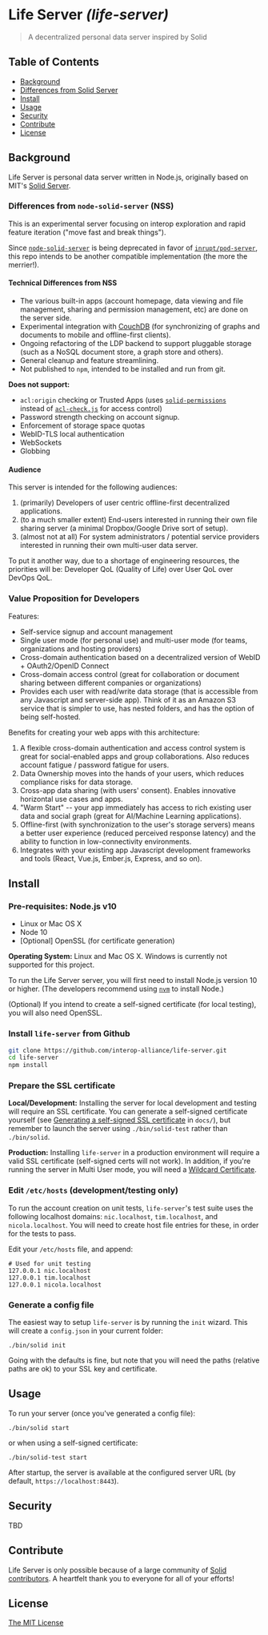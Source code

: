 # Life Server _(life-server)_

> A decentralized personal data server inspired by Solid

## Table of Contents

- [Background](#background)
- [Differences from Solid Server](#differences-from-solid-server)
- [Install](#install)
- [Usage](#usage)
- [Security](#security)
- [Contribute](#contribute)
- [License](#license)

## Background

Life Server is personal data server written in Node.js, originally
based on MIT's [Solid Server](https://github.com/solid/node-solid-server).

### Differences from `node-solid-server` (NSS)

This is an experimental server focusing on interop exploration and rapid 
feature iteration ("move fast and break things").

Since [`node-solid-server`](https://github.com/solid/node-solid-server) is being
deprecated in favor of [`inrupt/pod-server`](https://github.com/inrupt/pod-server),
this repo intends to be another compatible implementation (the more the merrier!).

#### Technical Differences from NSS

* The various built-in apps (account homepage, data viewing and file management,
  sharing and permission management, etc) are done on the server side.
* Experimental integration with [CouchDB](http://docs.couchdb.org/en/latest/intro/)
  (for synchronizing of graphs and documents to mobile and offline-first clients).
* Ongoing refactoring of the LDP backend to support pluggable storage (such as
  a NoSQL document store, a graph store and others).
* General cleanup and feature streamlining.
* Not published to `npm`, intended to be installed and run from git.

**Does not support:**

* `acl:origin` checking or Trusted Apps (uses [`solid-permissions`](https://github.com/interop-alliance/solid-permissions)  
    instead of [`acl-check.js`](https://github.com/solid/acl-check) for access control)
* Password strength checking on account signup.
* Enforcement of storage space quotas
* WebID-TLS local authentication
* WebSockets
* Globbing

#### Audience

This server is intended for the following audiences:

1. (primarily) Developers of user centric offline-first decentralized applications.
1. (to a much smaller extent) End-users interested in running their own file
   sharing server (a minimal Dropbox/Google Drive sort of setup).
1. (almost not at all) For system administrators / potential service providers
   interested in running their own multi-user data server.

To put it another way, due to a shortage of engineering resources, the
priorities will be: Developer QoL (Quality of Life) over User QoL over DevOps QoL.

### Value Proposition for Developers

Features:

* Self-service signup and account management
* Single user mode (for personal use) and multi-user mode (for teams,
  organizations and hosting providers)
* Cross-domain authentication based on a decentralized version of WebID +
  OAuth2/OpenID Connect
* Cross-domain access control (great for collaboration or document sharing
  between different companies or organizations)
* Provides each user with read/write data storage (that is accessible from any
  Javascript and server-side app). Think of it as an Amazon S3 service that is
  simpler to use, has nested folders, and has the option of being self-hosted.

Benefits for creating your web apps with this architecture:

1. A flexible cross-domain authentication and access control system is great for
   social-enabled apps and group collaborations. Also reduces account fatigue /
   password fatigue for users.
1. Data Ownership moves into the hands of your users, which reduces
   compliance risks for data storage.
1. Cross-app data sharing (with users' consent). Enables innovative horizontal
   use cases and apps.
1. "Warm Start" -- your app immediately has access to rich existing user data
   and social graph (great for AI/Machine Learning applications).
1. Offline-first (with synchronization to the user's storage servers) means
   a better user experience (reduced perceived response latency) and the ability
   to function in low-connectivity environments.
1. Integrates with your existing app Javascript development frameworks and tools
   (React, Vue.js, Ember.js, Express, and so on).

## Install

### Pre-requisites: Node.js v10

* Linux or Mac OS X
* Node 10
* [Optional] OpenSSL (for certificate generation)

**Operating System:** Linux and Mac OS X. Windows is currently not supported
for this project.

To run the Life Server server, you will first need to install
Node.js version 10 or higher. (The developers recommend using
[`nvm`](https://github.com/creationix/nvm) to install Node.)

(Optional) If you intend to create a self-signed certificate (for local testing),
you will also need OpenSSL.

### Install `life-server` from Github

```bash
git clone https://github.com/interop-alliance/life-server.git
cd life-server
npm install
```

### Prepare the SSL certificate

**Local/Development:** Installing the server for local development and testing
will require an SSL certificate. You can generate a self-signed certificate
yourself (see [Generating a self-signed SSL certificate](docs/ssl-certificates.md)
in `docs/`), but remember to launch the server using `./bin/solid-test` rather
than `./bin/solid`.

**Production:** Installing `life-server` in a production environment will
require a valid SSL certificate (self-signed certs will not work). In addition,
if you're running the server in Multi User mode, you will need a
[Wildcard Certificate](https://en.wikipedia.org/wiki/Wildcard_certificate).

### Edit `/etc/hosts` (development/testing only)

To run the account creation on unit tests, `life-server`'s test suite
uses the following localhost domains: `nic.localhost`, `tim.localhost`, and
`nicola.localhost`. You will need to create host file entries for these, in
order for the tests to pass.

Edit your `/etc/hosts` file, and append:

```
# Used for unit testing
127.0.0.1 nic.localhost
127.0.0.1 tim.localhost
127.0.0.1 nicola.localhost
```

### Generate a config file

The easiest way to setup `life-server` is by running the `init` wizard.
This will create a `config.json` in your current folder:

```
./bin/solid init
```

Going with the defaults is fine, but note that you will need the paths
(relative paths are ok) to your SSL key and certificate.

## Usage

To run your server (once you've generated a config file):

```
./bin/solid start
```

or when using a self-signed certificate:

```
./bin/solid-test start
```

After startup, the server is available at the configured server URL (by default,
`https://localhost:8443`).

## Security

TBD

## Contribute

Life Server is only possible because of a large community of [Solid contributors](https://github.com/solid/node-solid-server/blob/master/CONTRIBUTORS.md).
A heartfelt thank you to everyone for all of your efforts!

## License

[The MIT License](LICENSE.md)
